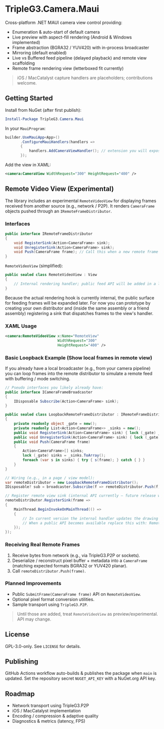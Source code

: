 # TripleG3.Camera.Maui

Cross-platform .NET MAUI camera view control providing:

- Enumeration & auto-start of default camera
- Live preview with aspect-fill rendering (Android & Windows implemented)
- Frame abstraction (BGRA32 / YUV420) with in-process broadcaster
- Mirroring (default enabled)
- Live vs Buffered feed pipeline (delayed playback) and remote view scaffolding
- Remote frame rendering view (letterboxed fit currently)

> iOS / MacCatalyst capture handlers are placeholders; contributions welcome.

## Getting Started

Install from NuGet (after first publish):

```powershell
Install-Package TripleG3.Camera.Maui
```

In your `MauiProgram`:

```csharp
builder.UseMauiApp<App>()
       .ConfigureMauiHandlers(handlers =>
       {
           handlers.AddCameraViewHandler(); // extension you will expose or map
       });
```

Add the view in XAML:

```xml
<camera:CameraView WidthRequest="300" HeightRequest="400" />
```

## Remote Video View (Experimental)

The library includes an experimental `RemoteVideoView` for displaying frames received from another source (e.g., network / P2P). It renders `CameraFrame` objects pushed through an `IRemoteFrameDistributor`.

### Interfaces

```csharp
public interface IRemoteFrameDistributor
{
    void RegisterSink(Action<CameraFrame> sink);
    void UnregisterSink(Action<CameraFrame> sink);
    void Push(CameraFrame frame); // Call this when a new remote frame arrives
}
```

`RemoteVideoView` (simplified):

```csharp
public sealed class RemoteVideoView : View
{
    // Internal rendering handler; public feed API will be added in a later release.
}
```

Because the actual rendering hook is currently internal, the public surface for feeding frames will be expanded later. For now you can prototype by creating your own distributor and (inside the same assembly or a friend assembly) registering a sink that dispatches frames to the view's handler.

### XAML Usage

```xml
<camera:RemoteVideoView x:Name="RemoteView"
                        WidthRequest="300"
                        HeightRequest="400" />
```

### Basic Loopback Example (Show local frames in remote view)

If you already have a local broadcaster (e.g., from your camera pipeline) you can loop frames into the remote distributor to simulate a remote feed with buffering / mode switching.

```csharp
// Pseudo interfaces you likely already have:
public interface ICameraFrameBroadcaster
{
    IDisposable Subscribe(Action<CameraFrame> sink);
}

public sealed class LoopbackRemoteFrameDistributor : IRemoteFrameDistributor
{
    private readonly object _gate = new();
    private readonly List<Action<CameraFrame>> _sinks = new();
    public void RegisterSink(Action<CameraFrame> sink) { lock (_gate) _sinks.Add(sink); }
    public void UnregisterSink(Action<CameraFrame> sink) { lock (_gate) _sinks.Remove(sink); }
    public void Push(CameraFrame frame)
    {
        Action<CameraFrame>[] sinks;
        lock (_gate) sinks = _sinks.ToArray();
        foreach (var s in sinks) { try { s(frame); } catch { } }
    }
}

// Wiring (e.g., in a page / view model):
var remoteDistributor = new LoopbackRemoteFrameDistributor();
IDisposable? sub = broadcaster.Subscribe(f => remoteDistributor.Push(f));

// Register remote view sink (internal API currently — future release will expose a public method):
remoteDistributor.RegisterSink(frame =>
{
    MainThread.BeginInvokeOnMainThread(() =>
    {
        // In current version the internal handler updates the drawing surface.
        // When a public API becomes available replace this with: RemoteView.SubmitFrame(frame);
    });
});
```

### Receiving Real Remote Frames

1. Receive bytes from network (e.g., via TripleG3.P2P or sockets).
2. Deserialize / reconstruct pixel buffer + metadata into a `CameraFrame` (matching expected formats BGRA32 or YUV420 planar).
3. Call `remoteDistributor.Push(frame)`.

### Planned Improvements

- Public `SubmitFrame(CameraFrame frame)` API on `RemoteVideoView`.
- Optional pixel format conversion utilities.
- Sample transport using `TripleG3.P2P`.

> Until those are added, treat `RemoteVideoView` as preview/experimental. API may change.

## License

GPL-3.0-only. See `LICENSE` for details.

## Publishing

GitHub Actions workflow auto-builds & publishes the package when `main` is updated.
Set the repository secret `NUGET_API_KEY` with a NuGet.org API key.

## Roadmap

- Network transport using TripleG3.P2P
- iOS / MacCatalyst implementation
- Encoding / compression & adaptive quality
- Diagnostics & metrics (latency, FPS)

